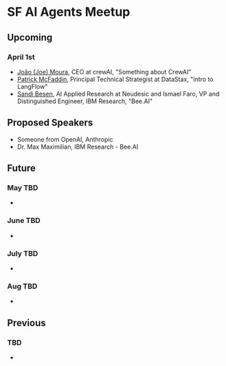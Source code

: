 # SF AI Agents Meetup

## Upcoming

### April 1st
* [João (Joe) Moura](https://www.linkedin.com/in/joaomdmoura/), CEO at crewAI, "Something about CrewAI"
* [Patrick McFaddin](https://www.linkedin.com/in/patrick-mcfadin-53a8046/), Principal Technical Strategist at DataStax,	"Intro to LangFlow"
* [Sandi Besen](https://www.linkedin.com/in/sandibesen/), AI Applied Research at Neudesic and Ismael Faro, VP and Distinguished Engineer, IBM Research, "Bee.AI"

## Proposed Speakers
* Someone from OpenAI, Anthropic
* Dr. Max Maximilian, IBM	Research - Bee.AI

## Future

### May TBD
* 

### June TBD
* 

### July TBD
* 

### Aug TBD
*

## Previous

### TBD 
* 
